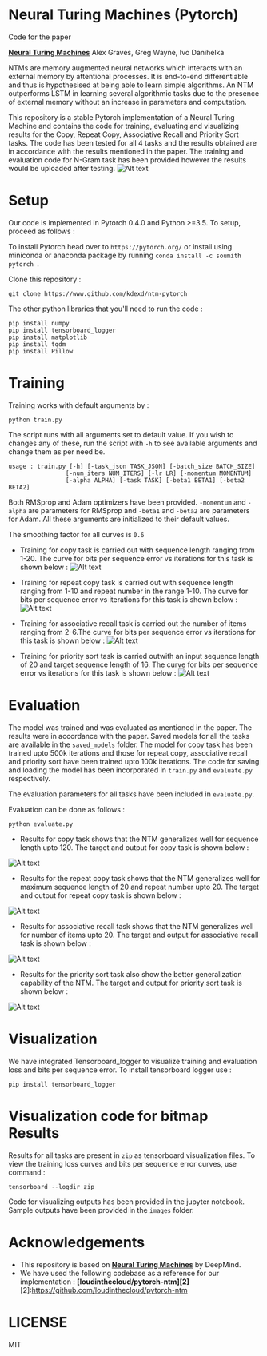 Neural Turing Machines (Pytorch)
=================================
Code for the paper

**[Neural Turing Machines][1]**
Alex Graves, Greg Wayne, Ivo Danihelka

[1]: https://arxiv.org/abs/1410.5401
NTMs are memory augmented neural networks which interacts with an external memory by attentional processes. It is end-to-end differentiable and thus is hypothesised at being able to learn simple algorithms. An NTM outperforms LSTM in learning several algorithmic tasks due to the presence of external memory without an increase in parameters and computation.

This repository is a stable Pytorch implementation of a Neural Turing Machine and contains the code for training, evaluating and visualizing results for the Copy, Repeat Copy, Associative Recall and Priority Sort tasks. The code has been tested for all 4 tasks and the results obtained are in accordance with the results mentioned in the paper. The training and evaluation code for N-Gram task has been provided however the results would be uploaded after testing.
![Alt text](https://www.researchgate.net/profile/Gabriel_Makdah/publication/279864730/figure/fig3/AS:372237233344513@1465759680918/Neural-Turing-Machine-architecture-The-controller-or-neural-network-receives-the-input.png)

Setup
=================================
Our code is implemented in Pytorch 0.4.0 and Python >=3.5. To setup, proceed as follows :

To install Pytorch head over to ```https://pytorch.org/``` or install using miniconda or anaconda package by running 
```conda install -c soumith pytorch ```.

Clone this repository :

```
git clone https://www.github.com/kdexd/ntm-pytorch
```

The other python libraries that you'll need to run the code :
```
pip install numpy 
pip install tensorboard_logger
pip install matplotlib
pip install tqdm
pip install Pillow
```

Training
================================
Training works with default arguments by :
```
python train.py
```
The script runs with all arguments set to default value. If you wish to changes any of these, run the script with ```-h``` to see available arguments and change them as per need be.
```
usage : train.py [-h] [-task_json TASK_JSON] [-batch_size BATCH_SIZE]
                [-num_iters NUM_ITERS] [-lr LR] [-momentum MOMENTUM]
                [-alpha ALPHA] [-task TASK] [-beta1 BETA1] [-beta2 BETA2]
```
Both RMSprop and Adam optimizers have been provided. ```-momentum``` and ```-alpha``` are parameters for RMSprop and ```-beta1``` and ```-beta2``` are parameters for Adam. All these arguments are initialized to their default values.

The smoothing factor for all curves is ```0.6```
- Training for copy task is carried out with sequence length ranging from 1-20. The curve for bits per sequence error vs iterations for this task is shown below :
![Alt text](https://github.com/kdexd/ntm-pytorch/blob/rep_copy_branch/images/copy_loss.png)

- Training for repeat copy task is carried out with sequence length ranging from 1-10 and repeat number in the range 1-10. The curve for bits per sequence error vs iterations for this task is shown below :
![Alt text](https://github.com/kdexd/ntm-pytorch/blob/rep_copy_branch/images/repeat_copy_loss.png)

- Training for associative recall task is carried out the number of items ranging from 2-6.The curve for bits per sequence error vs iterations for this task is shown below :
![Alt text](https://github.com/kdexd/ntm-pytorch/blob/rep_copy_branch/images/associative_loss.png)

- Training for priority sort task is carried outwith an input sequence length of 20 and target sequence length of 16. The curve for bits per sequence error vs iterations for this task is shown below :
![Alt text](https://github.com/kdexd/ntm-pytorch/blob/rep_copy_branch/images/prioritysort_loss.png)


Evaluation
===============================
The model was trained and was evaluated as mentioned in the paper. The results were in accordance with the paper. Saved models for all the tasks are available in the ```saved_models``` folder. The model for copy task has been trained upto 500k iterations and those for repeat copy, associative recall and priority sort have been trained upto 100k iterations. The code for saving and loading the model has been incorporated in ```train.py``` and ```evaluate.py``` respectively.

The evaluation parameters for all tasks have been included in ```evaluate.py```.

Evaluation can be done as follows :
```
python evaluate.py
```
- Results for copy task shows that the NTM generalizes well for sequence length upto 120. The target and output for copy task is shown below :

![Alt text](https://github.com/kdexd/ntm-pytorch/blob/rep_copy_branch/images/copy_1.png)

- Results for the repeat copy task shows that the NTM generalizes well for maximum sequence length of 20 and repeat number     upto 20. The target and output for repeat copy task is shown below :

![Alt text](https://github.com/kdexd/ntm-pytorch/blob/rep_copy_branch/images/repeat_copy_seq_len_1.png)

- Results for associative recall task shows that the NTM generalizes well for number of items upto 20. The target and output for associative recall task is shown below :

![Alt text](https://github.com/kdexd/ntm-pytorch/blob/rep_copy_branch/images/associative_2.png)

- Results for the priority sort task also show the better generalization capability of the NTM. The target and output for priority sort task is shown below :

![Alt text](https://github.com/kdexd/ntm-pytorch/blob/rep_copy_branch/images/priority_sort_1.png)


Visualization
===============================
We have integrated Tensorboard_logger to visualize training and evaluation loss and bits per sequence error. To install tensorboard logger use :
```
pip install tensorboard_logger
```
Visualization code for bitmap
Results
===============================
Results for all tasks are present in ```zip``` as tensorboard visualization files. 
To view the training loss curves and bits per sequence error curves, use command :
```
tensorboard --logdir zip
``` 
Code for visualizing outputs has been provided in the jupyter notebook. Sample outputs have been provided in the ```images``` folder.

Acknowledgements
===============================
- This repository is based on **[Neural Turing Machines][1]** by DeepMind.
- We have used the following codebase as a reference for our implementation : **[loudinthecloud/pytorch-ntm][2]**  [2]:https://github.com/loudinthecloud/pytorch-ntm

LICENSE
===============================
MIT
